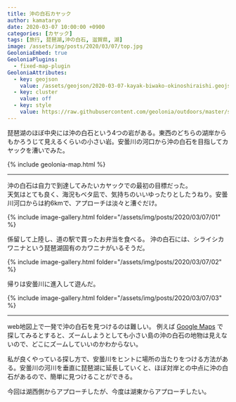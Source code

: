 ```yaml
---
title: 沖の白石カヤック
author: kamataryo
date: 2020-03-07 10:00:00 +0900
categories: [カヤック]
tags: [旅行, 琵琶湖,沖の白石, 滋賀県, 湖]
image: /assets/img/posts/2020/03/07/top.jpg
GeoloniaEmbed: true
GeoloniaPlugins:
  - fixed-map-plugin
GeoloniaAttributes:
  - key: geojson
    value: /assets/geojson/2020-03-07-kayak-biwako-okinoshiraishi.geojson
  - key: cluster
    value: off
  - key: style
    value: https://raw.githubusercontent.com/geolonia/outdoors/master/style.json
---
```


琵琶湖のほぼ中央には沖の白石という4つの岩がある。東西のどちらの湖岸からもかろうじて見えるくらいの小さい岩。安曇川の河口から沖の白石を目指してカヤックを漕いでみた。

{% include geolonia-map.html %}

---

沖の白石は自力で到達してみたいカヤックでの最初の目標だった。  
天気はとても良く、海況もベタ凪で、気持ちのいいゆったりとしたうねり。安曇川河口からは約6kmで、アプローチは淡々と漕ぐだけ。

{% include image-gallery.html folder="/assets/img/posts/2020/03/07/01" %}

係留して上陸し、道の駅で買ったお弁当を食べる。
沖の白石には、シライシカワニナという琵琶湖固有のカワニナがいるそうだ。

{% include image-gallery.html folder="/assets/img/posts/2020/03/07/02" %}

帰りは安曇川に進入して遊んだ。

{% include image-gallery.html folder="/assets/img/posts/2020/03/07/03" %}

---

web地図上で一発で沖の白石を見つけるのは難しい。
例えば [Google Maps](https://www.google.com/maps/@35.3062334,136.0874138,11.31z) で探してみるとすると、ズームしようとしても小さい島の沖の白石の地物は見えないので、どこにズームしていいのかわからない。

私が良くやっている探し方で、安曇川をヒントに場所の当たりをつける方法がある。安曇川の河川を垂直に琵琶湖に延長していくと、ほぼ対岸との中点に沖の白石があるので、簡単に見つけることができる。

今回は湖西側からアプローチしたが、今度は湖東からアプローチしたい。